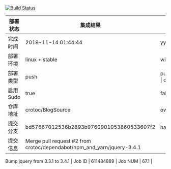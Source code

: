 [![Build Status](https://travis-ci.org/crotoc/BlogSource.svg?branch=master)](https://travis-ci.org/crotoc/BlogSource)

部署状态 | 集成结果 | 参考值
---|---|---
完成时间 | 2019-11-14 01:44:44 | yyyy-mm-dd hh:mm:ss
部署环境 | linux + stable | window \| linux + stable
部署类型 | push | push \| pull_request \| api \| cron
启用Sudo | true | false \| true
仓库地址 | crotoc/BlogSource | owner_name/repo_name
提交分支 | bd57667012536b2893b9760901053860533607f2 | hash 16位
提交信息 | Merge pull request #2 from crotoc/dependabot/npm_and_yarn/jquery-3.4.1

Bump jquery from 3.3.1 to 3.4.1 |
Job ID   | 611484889 |
Job NUM  | 67.1 |
